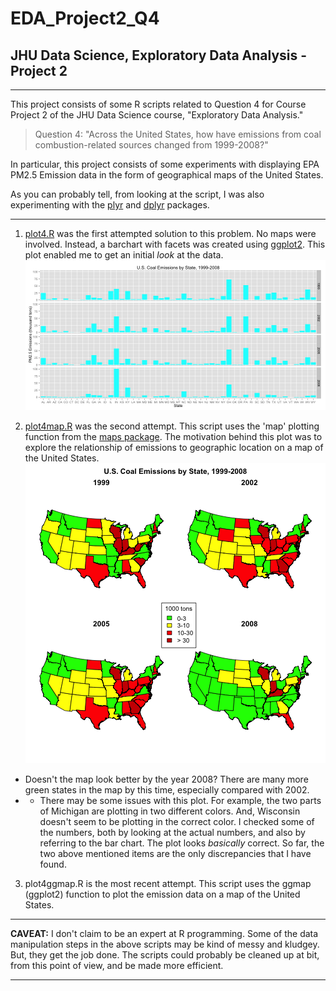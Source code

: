 # EDA_Project2_Q4
## JHU Data Science, Exploratory Data Analysis - Project 2 

***

This project consists of some R scripts related to Question 4 for Course Project 2 of the JHU Data Science course, "Exploratory Data Analysis."  

> Question 4: "Across the United States, how have emissions from coal combustion-related sources changed from 1999-2008?"

In particular, this project consists of some experiments with displaying EPA PM2.5 Emission data in the form of geographical maps of the United States.

As you can probably tell, from looking at the script, I was also experimenting with the [plyr](http://cran.r-project.org/web/packages/plyr/index.html) and [dplyr](http://cran.r-project.org/web/packages/dplyr/index.html) packages.

***

1. [plot4.R](https://github.com/cbryant1000/EDA_Project2_Q4/blob/master/plot4.R) was the first attempted solution to this problem.  No maps were involved.  Instead, a barchart with facets was created using [ggplot2](http://ggplot2.org/).  This plot enabled me to get an initial *look* at the data. ![](https://github.com/cbryant1000/EDA_Project2_Q4/blob/master/plot4.png)

2. [plot4map.R](https://github.com/cbryant1000/EDA_Project2_Q4/blob/master/plot4map.R) was the second attempt.  This script uses the 'map' plotting function from the [maps package](http://cran.r-project.org/web/packages/maps/index.html).  The motivation behind this plot was to explore the relationship of emissions to geographic location on a map of the United States. 
![](https://github.com/cbryant1000/EDA_Project2_Q4/blob/master/plot4map.png) 
+ Doesn't the map look better by the year 2008?  There are many more green states in the map by this time, especially compared with 2002.  
+ + There may be some issues with this plot.  For example, the two parts of Michigan are plotting in two different colors.  And, Wisconsin doesn't seem to be plotting in the correct color.  I checked some of the numbers, both by looking at the actual numbers, and also by referring to the bar chart.  The plot looks *basically* correct.  So far, the two above mentioned items are the only discrepancies that I have found.

3. plot4ggmap.R is the most recent attempt.  This script uses the ggmap (ggplot2) function to plot the emission data on a map of the United States.

***

**CAVEAT:** I don't claim to be an expert at R programming.  Some of the data manipulation steps in the above scripts may be kind of messy and kludgey.  But, they get the job done.  The scripts could probably be cleaned up at bit, from this point of view, and be made more efficient.

***
